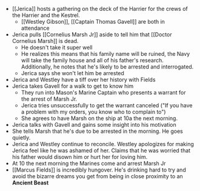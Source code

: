 - [[Jerica]] hosts a gathering on the deck of the Harrier for the crews of the Harrier and the Kestrel.
	- [[Westley Gibson]], [[Captain Thomas Gavell]] are both in attendance
- Jerica pulls [[Cornelius Marsh Jr]] aside to tell him that [[Doctor Cornelius Marsh]] is dead.
	- He doesn't take it super well
	- He realizes this means that his family name will be ruined, the Navy will take the family house and all of his father's research.  Additionally, he notes that he's likely to be arrested and interrogated.
	- Jerica says she won't let him be arrested
- Jerica and Westley have a tiff over her history with Fields
- Jerica takes Gavell for a walk to get to know him
	- They run into Mason's Marine Captain who presents a warrant for the arrest of Marsh Jr.
	- Jerica tries unsuccessfully to get the warrant canceled ("If you have a problem with my orders, you know who to complain to")
	- She agrees to have Marsh on the ship at 10a the next morning.
- Jerica talks with Gavell and gains some insight into his motivation
- She tells Marsh that he's due to be arrested in the morning.  He goes quietly.
- Jerica and Westley continue to reconcile.  Westley apologizes for making Jerica feel like he was ashamed of her.  Claims that he was worried that his father would disown him or hurt her for loving him.
- At 10 the next morning the Marines come and arrest Marsh Jr
- [[Marcus Fields]] is incredibly hungover.  He's drinking hard to try and avoid the bizarre dreams you get from being in close proximity to an **Ancient Beast**
